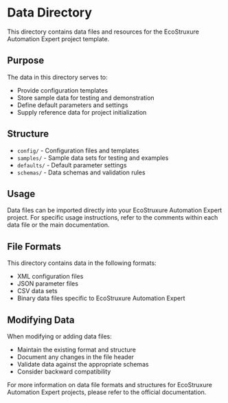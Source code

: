 # Data Directory

This directory contains data files and resources for the EcoStruxure Automation Expert project template.

## Purpose

The data in this directory serves to:
- Provide configuration templates
- Store sample data for testing and demonstration
- Define default parameters and settings
- Supply reference data for project initialization

## Structure

- `config/` - Configuration files and templates
- `samples/` - Sample data sets for testing and examples
- `defaults/` - Default parameter settings
- `schemas/` - Data schemas and validation rules

## Usage

Data files can be imported directly into your EcoStruxure Automation Expert project. For specific usage instructions, refer to the comments within each data file or the main documentation.

## File Formats

This directory contains data in the following formats:
- XML configuration files
- JSON parameter files
- CSV data sets
- Binary data files specific to EcoStruxure Automation Expert

## Modifying Data

When modifying or adding data files:
- Maintain the existing format and structure
- Document any changes in the file header
- Validate data against the appropriate schemas
- Consider backward compatibility

For more information on data file formats and structures for EcoStruxure Automation Expert projects, please refer to the official documentation.